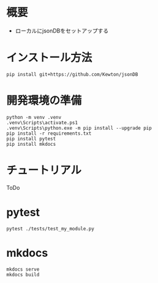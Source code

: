# 概要
- ローカルにjsonDBをセットアップする

# インストール方法
```
pip install git+https://github.com/Kewton/jsonDB
```

# 開発環境の準備
```
python -m venv .venv
.venv\Scripts\activate.ps1
.venv\Scripts\python.exe -m pip install --upgrade pip
pip install -r requirements.txt
pip install pytest
pip install mkdocs
```

# チュートリアル
ToDo

# pytest
```
pytest ./tests/test_my_module.py
```

# mkdocs
```
mkdocs serve
mkdocs build
```